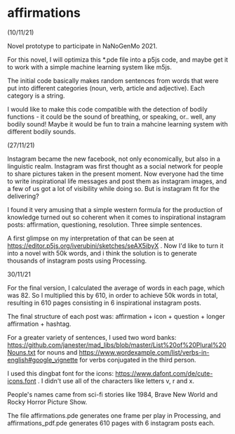 # affirmations

(10/11/21)

Novel prototype to participate in NaNoGenMo 2021. 

For this novel, I will optimiza this *.pde file into a p5js code, and maybe get it to work with a simple machine learning system like m5js. 

The initial code basically makes random sentences from words that were put into different categories (noun, verb, article and adjective). Each category is a string. 

I would like to make this code compatible with the detection of bodily functions - it could be the sound of breathing, or speaking, or.. well, any bodily sound! 
Maybe it would be fun to train a mahcine learning system with different bodily sounds. 

(27/11/21)

Instagram became the new facebook, not only economically, but also in a linguistic realm. Instagram was first thought as a social network for people to share pictures taken in the present moment. Now everyone had the time to write inspirational life messages and post them as instagram images, and a few of us got a lot of visibility while doing so. But is instagram fit for the delivering?

I found it very amusing that a simple western formula for the production of knowledge turned out so coherent when it comes to inspirational instagram posts: affirmation, questioning, resolution. Three simple sentences. 

A first glimpse on my interpretation of that can be seen at https://editor.p5js.org/iverubini/sketches/seAX5ibyX . Now I'd like to turn it into a novel with 50k words, and i think the solution is to generate thousands of instagram posts using Processing. 

30/11/21

For the final version, I calculated the average of words in each page, which was 82. So I multiplied this by 610, in order to achieve 50k words in total, resulting in 610 pages consisting in 6 inspirational instagram posts. 

The final structure of each post was: affirmation + icon + question + longer affirmation + hashtag. 

For a greater variety of sentences, I used two word banks: https://github.com/janester/mad_libs/blob/master/List%20of%20Plural%20Nouns.txt for nouns and https://www.wordexample.com/list/verbs-in-english#google_vignette for verbs conjugated in the third person. 

I used this dingbat font for the icons: https://www.dafont.com/de/cute-icons.font . I didn't use all of the characters like letters v, r and x. 

People's names came from sci-fi stories like 1984, Brave New World and Rocky Horror Picture Show. 

The file affirmations.pde generates one frame per play in Processing, and affirmations_pdf.pde generates 610 pages with 6 instagram posts each. 

